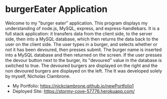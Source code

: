 # burgerEater Application

Welcome to my "burger eater" application. This program displays my understanding of node.js, MySQL, express, and express-handlebars. It is a full stack application: it transfers data from the client side, to the server side, then into a MySQL database, which then returns the data back to the user on the client side. The user types in a burger, and selects whether or not it has been devoured, then presses submit. The burger name is inserted into a MySQL database and then returned on the screen. If the user presses the devour button next to the burger, its "devoured" value in the database is switched to true. The devoured burgers are displayed on the right and the non devoured burgers are displayed on the left. The It was developed solely by myself, Nicholas Ciambrone.
* My Portfolio: https://nickciambrone.github.io/newPortfolio1
* Deployed Site: https://stormy-cove-57776.herokuapp.com/
